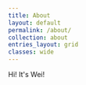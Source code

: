 ```yaml
---
title: About
layout: default
permalink: /about/
collection: about
entries_layout: grid
classes: wide
---
```


Hi! It's Wei!
